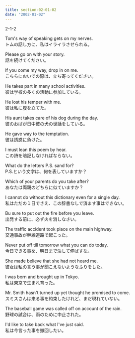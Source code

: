 ```yaml
---
title: section-02-01-02
date: "2002-01-02"
---
```


2-1-2

<!-- end -->

Tom's way of speaking gets on my nerves.  
トムの話し方に、私はイライラさせられる。  

Please go on with your story.  
話を続けてください。  

If you come my way, drop in on me.  
こちらにおいでの際は、立ち寄ってください。  

He takes part in many school activities.  
彼は学校の多くの活動に参加している。  

He lost his temper with me.  
彼は私に腹を立てた。  

His aunt takes care of his dog during the day.  
彼のおばが日中彼の犬の世話をしている。  

He gave way to the temptation.  
彼は誘惑に負けた。  

I must lean this poem by hear.  
この詩を暗記しなければならない。  

What do the letters P.S. sand for?  
P.S.という文字は、何を表していますか？  

Which of your parents do you take after?  
あなたは両親のどちらに似ていますか？  

I cannot do without this dictionary even for a single day.  
私はただの１日でさえ、この辞書なしで済ます事はできない。  

Bu sure to put out the fire before you leave.  
出発する前に、必ず火を消しなさい。  

The traffic accident took place on the main highway.  
交通事故が幹線道路で起こった。  

Never put off till tomorrow what you can do today.  
今日できる事を、明日まで決して伸ばすな。  

She made believe that she had not heard me.  
彼女は私の言う事が聞こえないようなふりをした。  

I was born and brought up in Tokyo.  
私は東京で生まれ育った。  

Mr. Smith hasn't turned up yet thought he promised to come.  
スミスさんは来る事を約束したけれど、まだ現れていない。  

The baseball game was called off on account of the rain.  
野球の試合は、雨のために中止された。  

I'd like to take back what I've just said.  
私は今言った事を撤回したい。  


